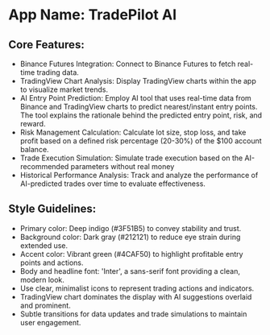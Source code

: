 # **App Name**: TradePilot AI

## Core Features:

- Binance Futures Integration: Connect to Binance Futures to fetch real-time trading data.
- TradingView Chart Analysis: Display TradingView charts within the app to visualize market trends.
- AI Entry Point Prediction: Employ AI tool that uses real-time data from Binance and TradingView charts to predict nearest/instant entry points. The tool explains the rationale behind the predicted entry point, risk, and reward.
- Risk Management Calculation: Calculate lot size, stop loss, and take profit based on a defined risk percentage (20-30%) of the $100 account balance.
- Trade Execution Simulation: Simulate trade execution based on the AI-recommended parameters without real money
- Historical Performance Analysis: Track and analyze the performance of AI-predicted trades over time to evaluate effectiveness.

## Style Guidelines:

- Primary color: Deep indigo (#3F51B5) to convey stability and trust.
- Background color: Dark gray (#212121) to reduce eye strain during extended use.
- Accent color: Vibrant green (#4CAF50) to highlight profitable entry points and actions.
- Body and headline font: 'Inter', a sans-serif font providing a clean, modern look.
- Use clear, minimalist icons to represent trading actions and indicators.
- TradingView chart dominates the display with AI suggestions overlaid and prominent.
- Subtle transitions for data updates and trade simulations to maintain user engagement.